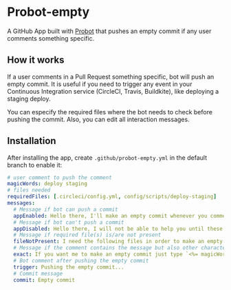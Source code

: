 # Probot-empty
A GitHub App built with [Probot](https://probot.github.io) that pushes an empty commit if any user comments something specific.

## How it works
If a user comments in a Pull Request something specific, bot will push an empty commit. It is useful if you need to trigger any event in your Continuous Integration service (CircleCI, Travis, Buildkite), like deploying a staging deploy.

You can especify the required files where the bot needs to check before pushing the commit. Also, you can edit all interaction messages.

## Installation
After installing the app, create `.github/probot-empty.yml` in the default branch to enable it:

```yml
# user comment to push the comment
magicWords: deploy staging
# files needed
requiredFiles: [.circleci/config.yml, config/scripts/deploy-staging]
messages: 
  # Message if bot can push a commit
  appEnabled: Hello there, I'll make an empty commit whenever you comment `<%= magicWords %>` in this PR.
  # Message if bot can't push a commit
  appDisabled: Hello there, I will not be able to help you until these file(s) are present -> `<%= files %>`
  # Message if required file(s) is/are not present
  fileNotPresent: I need the following files in order to make an empty commit. `<%= files %>`
  # Message if the comment contains the message but also other characters
  exact: If you want me to make an empty commit just type `<%= magicWords %>`, and nothing else.
  # Bot comment after pushing the empty commit
  trigger: Pushing the empty commit...
  # Commit message
  commit: Empty commit
```
